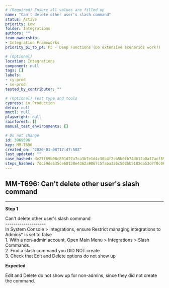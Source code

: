 ```yaml
---
# (Required) Ensure all values are filled up
name: "Can't delete other user's slash command"
status: Active
priority: Low
folder: Integrations
authors: ""
team_ownership: 
- Integration Frameworks
priority_p1_to_p4: P3 - Deep Functions (Do extensive scenarios work?)

# (Optional)
location: Integrations
component: null
tags: []
labels: 
- cy-prod
- se-prod
tested_by_contributor: ""

# (Optional) Test type and tools
cypress: in Production
detox: null
mmctl: null
playwright: null
rainforest: []
manual_test_environments: []

# Do not change
id: 3969596
key: MM-T696
created_on: "2020-01-08T17:47:50Z"
last_updated: ""
case_hashed: de27f69b08c801d27a7ca3b7e1d4c30b4f2cb5b0fb74d612a0a17acf8968bca5fca83402685cd1a3b47d1a35e34a31ae
steps_hashed: 7dc59de535ce68138e4362a9867c5faba326c562bb5182da53d7f0c0662fc8836953bfa175ac26c1233f9d190047837e
---
```


<!-- (Auto-generated) Based on frontmatter's "key" and "name" -->

## MM-T696: Can't delete other user's slash command

---

**Step 1**

Can't delete other user's slash command\
\--------------------\
In System Console > Integrations, ensure Restrict managing integrations to Admins\* is set to false\
1\. With a non-admin account, Open Main Menu > Integrations > Slash Commands.\
2\. Find a slash command you DID NOT create\
3\. Check that Edit and Delete options do not show up

**Expected**

Edit and Delete do not show up for non-admins, since they did not create the command.
